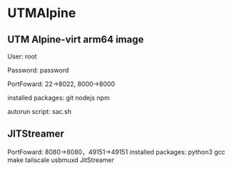 # UTMAlpine
## UTM Alpine-virt arm64 image
User: root

Password: password

PortFoward: 22->8022, 8000->8000

installed packages: git nodejs npm

autorun script: sac.sh

## JITStreamer
PortFoward: 8080->8080，49151->49151
installed packages: python3 gcc make tailscale usbmuxd JitStreamer
